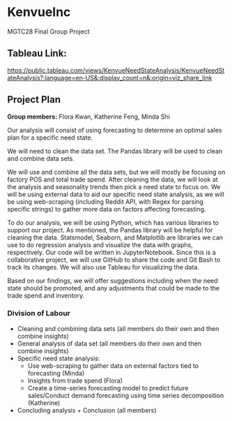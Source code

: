 # KenvueInc
MGTC28 Final Group Project

## Tableau Link:
https://public.tableau.com/views/KenvueNeedStateAnalysis/KenvueNeedStateAnalysis?:language=en-US&:display_count=n&:origin=viz_share_link

## Project Plan
**Group members:** Flora Kwan, Katherine Feng, Minda Shi

Our analysis will consist of using forecasting to determine an optimal sales plan for a specific need state.

We will need to clean the data set. The Pandas library will be used to clean and combine data sets. 

We will use and combine all the data sets, but we will mostly be focusing on factory POS and total trade spend. After cleaning the data, we will look at the analysis and seasonality trends then pick a need state to focus on. We will be using external data to aid our specific need state analysis, as we will be using web-scraping (including Reddit API, with Regex for parsing specific strings) to gather more data on factors affecting forecasting.

To do our analysis, we will be using Python, which has various libraries to support our project. As mentioned, the Pandas library will be helpful for cleaning the data. Statsmodel, Seaborn, and Matplotlib are libraries we can use to do regression analysis and visualize the data with graphs, respectively. Our code will be written in JupyterNotebook. Since this is a collaborative project, we will use GitHub to share the code and Git Bash to track its changes. We will also use Tableau for visualizing the data. 

Based on our findings, we will offer suggestions including when the need state should be promoted, and any adjustments that could be made to the trade spend and inventory.

### Division of Labour
* Cleaning and combining data sets (all members do their own and then combine insights)
* General analysis of data set (all members do their own and then combine insights)
* Specific need state analysis:
  - Use web-scraping to gather data on external factors tied to forecasting (Minda)
  - Insights from trade spend (Flora)
  - Create a time-series forecasting model to predict future sales/Conduct demand forecasting using time series decomposition (Katherine)
* Concluding analysis + Conclusion (all members)
